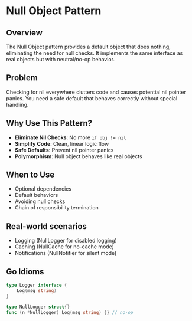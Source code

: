 # Null Object Pattern

## Overview
The Null Object pattern provides a default object that does nothing, eliminating the need for null checks. It implements the same interface as real objects but with neutral/no-op behavior.

## Problem
Checking for nil everywhere clutters code and causes potential nil pointer panics. You need a safe default that behaves correctly without special handling.

## Why Use This Pattern?
- **Eliminate Nil Checks**: No more `if obj != nil`
- **Simplify Code**: Clean, linear logic flow
- **Safe Defaults**: Prevent nil pointer panics
- **Polymorphism**: Null object behaves like real objects

## When to Use
- Optional dependencies
- Default behaviors
- Avoiding null checks
- Chain of responsibility termination

## Real-world scenarios
- Logging (NullLogger for disabled logging)
- Caching (NullCache for no-cache mode)
- Notifications (NullNotifier for silent mode)

## Go Idioms
```go
type Logger interface {
    Log(msg string)
}

type NullLogger struct{}
func (n *NullLogger) Log(msg string) {} // no-op
```
